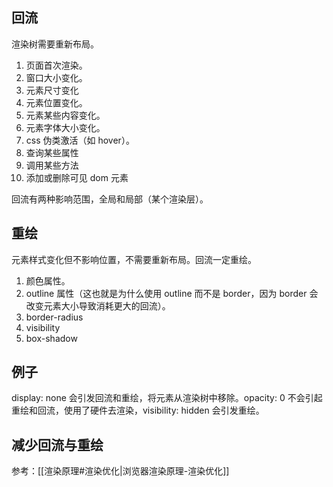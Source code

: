 ## 回流
渲染树需要重新布局。
1. 页面首次渲染。
2. 窗口大小变化。
3. 元素尺寸变化
4. 元素位置变化。
6. 元素某些内容变化。
5. 元素字体大小变化。
7. css 伪类激活（如 hover）。
8. 查询某些属性
9. 调用某些方法
10. 添加或删除可见 dom 元素

回流有两种影响范围，全局和局部（某个渲染层）。

## 重绘
元素样式变化但不影响位置，不需要重新布局。回流一定重绘。
1. 颜色属性。
2. outline 属性（这也就是为什么使用 outline 而不是 border，因为 border 会改变元素大小导致消耗更大的回流）。
3. border-radius
4. visibility
5. box-shadow

## 例子
display: none 会引发回流和重绘，将元素从渲染树中移除。opacity: 0 不会引起重绘和回流，使用了硬件去渲染，visibility: hidden 会引发重绘。

## 减少回流与重绘
参考：[[渲染原理#渲染优化|浏览器渲染原理-渲染优化]]